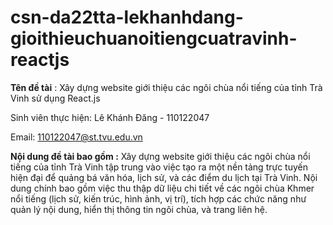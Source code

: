# csn-da22tta-lekhanhdang-gioithieuchuanoitiengcuatravinh-reactjs
**Tên đề tài** : Xây dựng website giới thiệu các ngôi chùa nổi tiếng của tỉnh Trà Vinh sử dụng React.js

Sinh viên thực hiện: Lê Khánh Đăng - 110122047

Email: 110122047@st.tvu.edu.vn

**Nội dung đề tài bao gồm :** Xây dựng website giới thiệu các ngôi chùa nổi tiếng của tỉnh Trà Vinh tập trung vào việc tạo ra một nền tảng trực tuyến hiện đại để quảng bá văn hóa, lịch sử, và các điểm du lịch tại Trà Vinh. Nội dung chính bao gồm việc thu thập dữ liệu chi tiết về các ngôi chùa Khmer nổi tiếng (lịch sử, kiến trúc, hình ảnh, vị trí), tích hợp các chức năng như quản lý nội dung, hiển thị thông tin ngôi chùa, và trang liên hệ.
